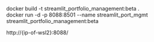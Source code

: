docker build -t streamlit_portfolio_management:beta .
<br>
docker run -d -p 8088:8501 --name streamlit_port_mgmt streamlit_portfolio_management:beta
<br>

http://{ip-of-wsl2}:8088/
